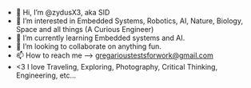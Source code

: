 - 👋 Hi, I’m @zydusX3, aka SID
- 👀 I’m interested in Embedded Systems, Robotics, AI, Nature, Biology, Space and all things (A Curious Engineer)
- 🌱 I’m currently learning Embedded systems and AI.
- 💞️ I’m looking to collaborate on anything fun.
- 📫 How to reach me --> gregarioustestsforwork@gmail.com
- <3 I love Traveling, Exploring, Photography, Critical Thinking, Engineering, etc...

<!---
zydusX3/zydusX3 is a ✨ special ✨ repository because its `README.md` (this file) appears on your GitHub profile.
You can click the Preview link to take a look at your changes.
--->
